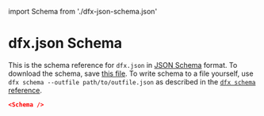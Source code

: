 import Schema from './dfx-json-schema.json'

# dfx.json Schema

This is the schema reference for `dfx.json` in [JSON Schema](https://json-schema.org) format.
To download the schema, save [this file](./dfx-json-schema.json).
To write schema to a file yourself, use `dfx schema --outfile path/to/outfile.json` as described in the [`dfx schema` reference](./cli-reference/dfx-schema.md).

```json
<Schema />
```